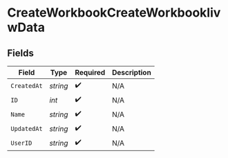 # CreateWorkbookCreateWorkbooklivwData


## Fields

| Field              | Type               | Required           | Description        |
| ------------------ | ------------------ | ------------------ | ------------------ |
| `CreatedAt`        | *string*           | :heavy_check_mark: | N/A                |
| `ID`               | *int*              | :heavy_check_mark: | N/A                |
| `Name`             | *string*           | :heavy_check_mark: | N/A                |
| `UpdatedAt`        | *string*           | :heavy_check_mark: | N/A                |
| `UserID`           | *string*           | :heavy_check_mark: | N/A                |